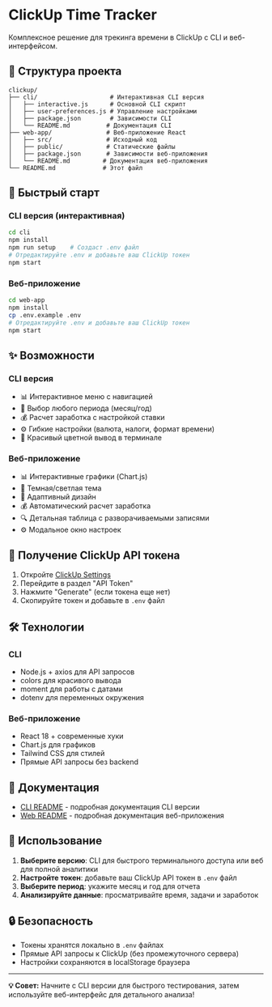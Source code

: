 # ClickUp Time Tracker

Комплексное решение для трекинга времени в ClickUp с CLI и веб-интерфейсом.

## 📁 Структура проекта

```
clickup/
├── cli/                    # Интерактивная CLI версия
│   ├── interactive.js      # Основной CLI скрипт
│   ├── user-preferences.js # Управление настройками
│   ├── package.json        # Зависимости CLI
│   └── README.md          # Документация CLI
├── web-app/               # Веб-приложение React
│   ├── src/               # Исходный код
│   ├── public/            # Статические файлы
│   ├── package.json       # Зависимости веб-приложения
│   └── README.md         # Документация веб-приложения
└── README.md             # Этот файл
```

## 🚀 Быстрый старт

### CLI версия (интерактивная)

```bash
cd cli
npm install
npm run setup    # Создаст .env файл
# Отредактируйте .env и добавьте ваш ClickUp токен
npm start
```

### Веб-приложение

```bash
cd web-app
npm install
cp .env.example .env
# Отредактируйте .env и добавьте ваш ClickUp токен
npm start
```

## ✨ Возможности

### CLI версия

- 📊 Интерактивное меню с навигацией
- 📅 Выбор любого периода (месяц/год)
- 💰 Расчет заработка с настройкой ставки
- ⚙️ Гибкие настройки (валюта, налоги, формат времени)
- 🎨 Красивый цветной вывод в терминале

### Веб-приложение

- 📊 Интерактивные графики (Chart.js)
- 🌙 Темная/светлая тема
- 📱 Адаптивный дизайн
- 💰 Автоматический расчет заработка
- 🔍 Детальная таблица с разворачиваемыми записями
- ⚙️ Модальное окно настроек

## 🔑 Получение ClickUp API токена

1. Откройте [ClickUp Settings](https://app.clickup.com/settings/apps)
2. Перейдите в раздел "API Token"
3. Нажмите "Generate" (если токена еще нет)
4. Скопируйте токен и добавьте в `.env` файл

## 🛠️ Технологии

### CLI

- Node.js + axios для API запросов
- colors для красивого вывода
- moment для работы с датами
- dotenv для переменных окружения

### Веб-приложение

- React 18 + современные хуки
- Chart.js для графиков
- Tailwind CSS для стилей
- Прямые API запросы без backend

## 📖 Документация

- [CLI README](cli/README.md) - подробная документация CLI версии
- [Web README](web-app/README.md) - подробная документация веб-приложения

## 🤝 Использование

1. **Выберите версию**: CLI для быстрого терминального доступа или веб для полной аналитики
2. **Настройте токен**: добавьте ваш ClickUp API токен в `.env` файл
3. **Выберите период**: укажите месяц и год для отчета
4. **Анализируйте данные**: просматривайте время, задачи и заработок

## 🔒 Безопасность

- Токены хранятся локально в `.env` файлах
- Прямые API запросы к ClickUp (без промежуточного сервера)
- Настройки сохраняются в localStorage браузера

---

**💡 Совет:** Начните с CLI версии для быстрого тестирования, затем используйте веб-интерфейс для детального анализа!
